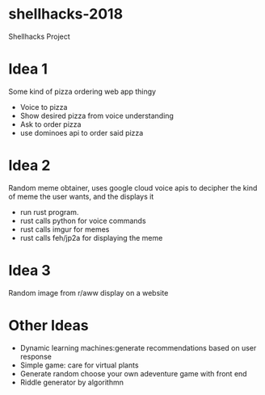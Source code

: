 # shellhacks-2018
Shellhacks Project

# Idea 1
Some kind of pizza ordering web app thingy

* Voice to pizza
* Show desired pizza from voice understanding
* Ask to order pizza
* use dominoes api to order said pizza

# Idea 2
Random meme obtainer, uses google cloud voice apis to
decipher the kind of meme the user wants, and the displays it

* run rust program.
* rust calls python for voice commands
* rust calls imgur for memes
* rust calls feh/jp2a for displaying the meme

# Idea 3
Random image from r/aww display on a website

# Other Ideas

* Dynamic learning machines:generate recommendations based on user response
* Simple game: care for virtual plants
* Generate random choose your own adeventure game with front end
* Riddle generator by algorithmn